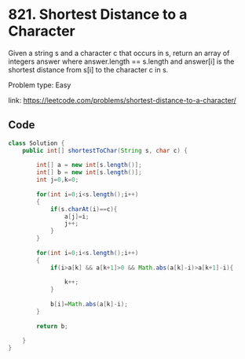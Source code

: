 # 821. Shortest Distance to a Character
Given a string s and a character c that occurs in s, return an array of integers answer where answer.length == s.length and answer[i] is the shortest distance from s[i] to the character c in s.

Problem type: Easy

link: https://leetcode.com/problems/shortest-distance-to-a-character/
## Code
```java
class Solution {
    public int[] shortestToChar(String s, char c) {
        
        int[] a = new int[s.length()];
        int[] b = new int[s.length()];
        int j=0,k=0;
        
        for(int i=0;i<s.length();i++)
        {
            if(s.charAt(i)==c){
                a[j]=i;
                j++;
            }
        }
        
        for(int i=0;i<s.length();i++)
        {
            if(i>a[k] && a[k+1]>0 && Math.abs(a[k]-i)>a[k+1]-i){
                
                k++;
            }
            
            b[i]=Math.abs(a[k]-i);
        }
        
        return b;
        
    }
}
```
